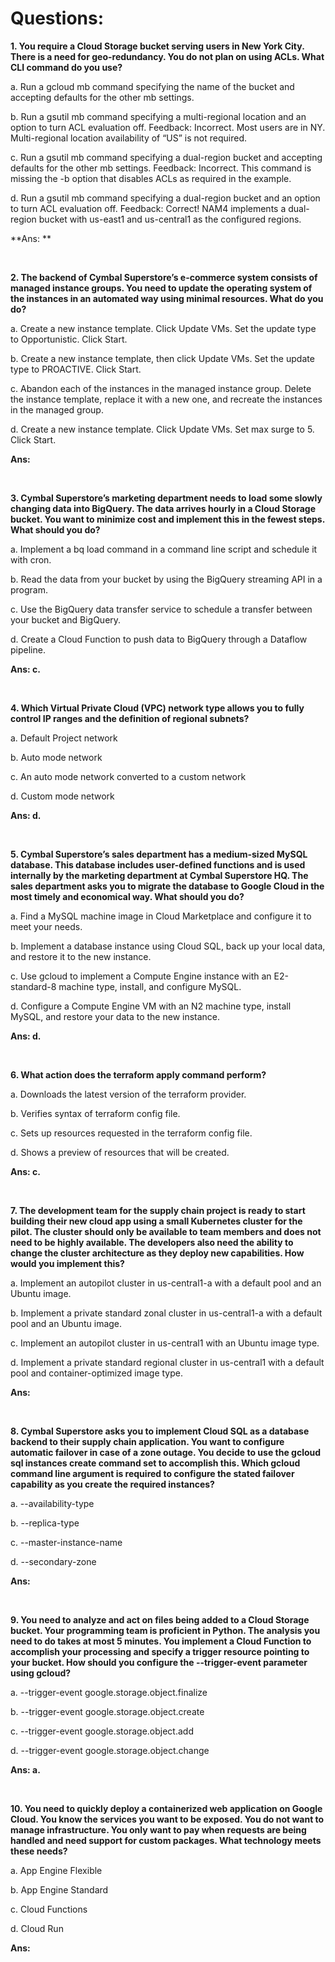 # Questions:

**1. You require a Cloud Storage bucket serving users in New York City. There is a need for geo-redundancy. You do not plan on using ACLs. What CLI command do you use?**

a. Run a gcloud mb command specifying the name of the bucket and accepting defaults for the other mb settings.

b. Run a gsutil mb command specifying a multi-regional location and an option to turn ACL evaluation off. Feedback: Incorrect. Most users are in NY. Multi-regional location availability of “US” is not required.

c. Run a gsutil mb command specifying a dual-region bucket and accepting defaults for the other mb settings. Feedback: Incorrect. This command is missing the -b option that disables ACLs as required in the example.

d. Run a gsutil mb command specifying a dual-region bucket and an option to turn ACL evaluation off. Feedback: Correct! NAM4 implements a dual-region bucket with us-east1 and us-central1 as the configured regions.

**Ans: **

<br/>

**2. The backend of Cymbal Superstore’s e-commerce system consists of managed instance groups. You need to update the operating system of the instances in an automated way using minimal resources. What do you do?**

a. Create a new instance template. Click Update VMs. Set the update type to Opportunistic. Click Start.

b. Create a new instance template, then click Update VMs. Set the update type to PROACTIVE. Click Start.

c. Abandon each of the instances in the managed instance group. Delete the instance template, replace it with a new one, and recreate the instances in the managed group.

d. Create a new instance template. Click Update VMs. Set max surge to 5. Click Start.

**Ans:**

<br/>

**3. Cymbal Superstore’s marketing department needs to load some slowly changing data into BigQuery. The data arrives hourly in a Cloud Storage bucket. You want to minimize cost and implement this in the fewest steps. What should you do?**

a. Implement a bq load command in a command line script and schedule it with cron.

b. Read the data from your bucket by using the BigQuery streaming API in a program.

c. Use the BigQuery data transfer service to schedule a transfer between your bucket and BigQuery.

d. Create a Cloud Function to push data to BigQuery through a Dataflow pipeline.

**Ans: c.**

<br/>

**4. Which Virtual Private Cloud (VPC) network type allows you to fully control IP ranges and the definition of regional subnets?**

a. Default Project network

b. Auto mode network

c. An auto mode network converted to a custom network

d. Custom mode network

**Ans: d.**

<br/>

**5. Cymbal Superstore’s sales department has a medium-sized MySQL database. This database includes user-defined functions and is used internally by the marketing department at Cymbal Superstore HQ. The sales department asks you to migrate the database to Google Cloud in the most timely and economical way. What should you do?**

a. Find a MySQL machine image in Cloud Marketplace and configure it to meet your needs.

b. Implement a database instance using Cloud SQL, back up your local data, and restore it to the new instance.

c. Use gcloud to implement a Compute Engine instance with an E2-standard-8 machine type, install, and configure MySQL.

d. Configure a Compute Engine VM with an N2 machine type, install MySQL, and restore your data to the new instance.

**Ans: d.**

<br/>

**6. What action does the terraform apply command perform?**

a. Downloads the latest version of the terraform provider.

b. Verifies syntax of terraform config file.

c. Sets up resources requested in the terraform config file.

d. Shows a preview of resources that will be created.

**Ans: c.**

<br/>

**7. The development team for the supply chain project is ready to start building their new cloud app using a small Kubernetes cluster for the pilot. The cluster should only be available to team members and does not need to be highly available. The developers also need the ability to change the cluster architecture as they deploy new capabilities. How would you implement this?**

a. Implement an autopilot cluster in us-central1-a with a default pool and an Ubuntu image.

b. Implement a private standard zonal cluster in us-central1-a with a default pool and an Ubuntu image.

c. Implement an autopilot cluster in us-central1 with an Ubuntu image type.

d. Implement a private standard regional cluster in us-central1 with a default pool and container-optimized image type.

**Ans:**

<br/>

**8. Cymbal Superstore asks you to implement Cloud SQL as a database backend to their supply chain application. You want to configure automatic failover in case of a zone outage. You decide to use the gcloud sql instances create command set to accomplish this. Which gcloud command line argument is required to configure the stated failover capability as you create the required instances?**

a. --availability-type

b. --replica-type

c. --master-instance-name

d. --secondary-zone

**Ans:**

<br/>

**9. You need to analyze and act on files being added to a Cloud Storage bucket. Your programming team is proficient in Python. The analysis you need to do takes at most 5 minutes. You implement a Cloud Function to accomplish your processing and specify a trigger resource pointing to your bucket. How should you configure the --trigger-event parameter using gcloud?**

a. --trigger-event google.storage.object.finalize

b. --trigger-event google.storage.object.create

c. --trigger-event google.storage.object.add

d. --trigger-event google.storage.object.change

**Ans: a.**

<br/>

**10. You need to quickly deploy a containerized web application on Google Cloud. You know the services you want to be exposed. You do not want to manage infrastructure. You only want to pay when requests are being handled and need support for custom packages. What technology meets these needs?**

a. App Engine Flexible

b. App Engine Standard

c. Cloud Functions

d. Cloud Run

**Ans:**

<br/>





















